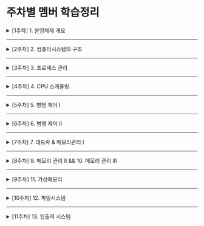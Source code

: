 # 주차별 멤버 학습정리

<details>
  <summary>[1주차] 1. 운영체제 개요</summary>
  <ul>
    <li>Ader : https://velog.io/@ak2j38/운영체제-스터디-1.-운영체제-개요</li>
    <li>Dave : https://phase-bow-938.notion.site/e0f54d8e6fa14a40ac726ffb663855a3</li>
    <li>Jay : https://jwkim96.tistory.com/212</li>
    <li>Jun : https://cookie-tin-8ec.notion.site/8441c4889ed2479c9a91c8b9ed887fd4</li>
    <li>로니 : https://velog.io/@cmsskkk/01.-운영체제의-개요</li>
    <li>루이 : https://velog.io/@louie/1주차-운영체제-개요</li>
    <li>산토리 : https://velog.io/@seyoung755/220206-TIL</li>
    <li>케이 : https://velog.io/@becolorful/운영체제-스터디-1주차-운영체제-개요</li>
  </ul>
</details>

---

<details>
  <summary>[2주차] 2. 컴퓨터시스템의 구조</summary>
  <ul>
    <li>Ader : https://velog.io/@ak2j38/운영체제-스터디-2.-컴퓨터시스템의-구조</li>
    <li>Dave : https://phase-bow-938.notion.site/59e17cce24604099bd8a128af0a5e900</li>
    <li>Jay : https://jwkim96.tistory.com/219</li>
    <li>Jun : https://cookie-tin-8ec.notion.site/bbf399ff3aa64d1fb405fa42431c2edc</li>
    <li>로니 : https://velog.io/@cmsskkk/02</li>
    <li>루이 : https://velog.io/@louie/운영체제-2주차-컴퓨터-시스템의-구조</li>
    <li>산토리 : https://velog.io/@seyoung755/운영체제-2주차-컴퓨터-시스템의-구조</li>
    <li>케이 : https://velog.io/@becolorful/운영체제-스터디-2주차-컴퓨터시스템의-구조</li>
  </ul>
</details>

---

<details>
  <summary>[3주차] 3. 프로세스 관리</summary>
  <ul>
    <li>Ader : https://velog.io/@ak2j38/운영체제-스터디-3.-프로세스-관리</li>
    <li>Dave : https://phase-bow-938.notion.site/cdd558a539a9492eaae0b377f3e6d8dc</li>
    <li>Jay : https://jwkim96.tistory.com/224</li>
    <li>Jun : https://cookie-tin-8ec.notion.site/7bbbef2e8f054b00b04698d3ca349d70</li>
    <li>로니 : https://velog.io/@cmsskkk/03.-프로세스-관리</li>
    <li>루이 : https://nosy-frame-012.notion.site/8777863224db4ccbaa4d5418cf856a87</li>
    <li>산토리 : https://velog.io/@seyoung755/운영체제-3주차-프로세스-관리</li>
    <li>케이 : https://velog.io/@becolorful/운영체제-스터디-3주차-프로세스-관리</li>
  </ul>
</details>

---

<details>
  <summary>[4주차] 4. CPU 스케줄링</summary>
  <ul>
    <li>Ader : https://velog.io/@ak2j38/운영체제-스터디-4.-CPU-스케줄링</li>
    <li>Dave : https://phase-bow-938.notion.site/CPU-e77dec99a8484421ac4d38f614fb789d</li>
    <li>Jay : https://jwkim96.tistory.com/231</li>
    <li>Jun : https://cookie-tin-8ec.notion.site/CPU-2756a18a4e74470b94844a4327d10bb1</li>
    <li>로니 : https://velog.io/@cmsskkk/04.-CPU-스케줄링</li>
    <li>산토리 : https://velog.io/@seyoung755/운영체제-4주차-CPU-스케줄링</li>
    <li>케이 : https://velog.io/@becolorful/운영체제-스터디-4주차-CPU-Scheduling</li>
  </ul>
</details>

---

<details>
  <summary>[5주차] 5. 병행 제어 I</summary>
  <ul>
    <li>Ader : https://velog.io/@ak2j38/운영체제-스터디-5.-병행-제어</li>
    <li>Dave : https://phase-bow-938.notion.site/I-f325b210118e4bba8db77f02ce2a0133</li>
    <li>Jay : https://jwkim96.tistory.com/237</li>
    <li>Jun : https://cookie-tin-8ec.notion.site/24475055596a4965abd30aa3b191778e</li>
    <li>로니 : https://velog.io/@cmsskkk/05.-병행-제어-1</li>
    <li>산토리 : https://velog.io/@seyoung755/운영체제-5주차-병행-제어-I</li>
    <li>케이 : https://velog.io/@becolorful/운영체제-스터디-5주차-Process-Synchronization</li>
  </ul>
</details>

---

<details>
  <summary>[6주차] 6. 병행 제어 II</summary>
  <ul>
    <li>Ader : https://velog.io/@ak2j38/운영체제-스터디-6.-병행-제어</li>
    <li>Dave</li>
    <ul>
      <li>병행제어 II : https://phase-bow-938.notion.site/II-7c2bcd94db104976b3bbdf1114d5a5a9</li>
      <li>데드락 : https://phase-bow-938.notion.site/f25c6253e9ba4e298d0f37f8eb1686bb</li>
    </ul>
    <li>Jay : (준비중)</li>
    <li>Jun : https://cookie-tin-8ec.notion.site/ac848127caff4105bd9763a7433ad6a7</li>
    <li>로니 : https://velog.io/@cmsskkk/병행-제어-2</li>
    <li>산토리 : https://velog.io/@seyoung755/운영체제-6주차-병행-제어-II</li>
    <li>케이 : https://velog.io/@becolorful/운영체제-스터디-6주차-병행제어</li>
  </ul>
</details>

---

<details>
  <summary>[7주차] 7. 데드락 & 메모리관리 I</summary>
  <ul>
    <li>Ader : https://velog.io/@ak2j38/운영체제-스터디-7.-데드락과-메모리관리</li>
    <li>Dave</li>
    <ul>
      <li>데드락 : https://phase-bow-938.notion.site/f25c6253e9ba4e298d0f37f8eb1686bb</li>
      <li>메모리 관리 I : https://phase-bow-938.notion.site/0b58b4d7bcff4c608a48862584f1f316</li>
    </ul>
    <li>Jay : https://jwkim96.tistory.com/243</li>
    <li>Jun : https://cookie-tin-8ec.notion.site/be0606d929b94b86966e5499f02af13f</li>
    <li>로니</li>
    <ul>
      <li>데드락 : https://velog.io/@cmsskkk/병행-제어-2</li>
      <li>메모리 관리 I : https://velog.io/@cmsskkk/메모리-관리-2</li>
    </ul>
    <li>산토리 : https://velog.io/@seyoung755/운영체제-7주차-데드락-메모리관리-I</li>
    <li>케이 : https://velog.io/@becolorful/운영체제-스터디-7주차-데드락-메모리-관리-1</li>
  </ul>
</details>

---

<details>
  <summary>[8주차] 9. 메모리 관리 II && 10. 메모리 관리 III</summary>
  <ul>
    <li>Ader : https://velog.io/@ak2j38/운영체제-스터디-8.-메모리관리</li>
    <li>Dave : https://phase-bow-938.notion.site/0b58b4d7bcff4c608a48862584f1f316</li>
    <li>Jay : https://jwkim96.tistory.com/247</li>
    <li>Jun : https://cookie-tin-8ec.notion.site/1e4438d2d1534072ba61882b1603b0e5</li>
    <li>로니 : https://velog.io/@cmsskkk/메모리-관리2</li>
    <li>산토리 : https://velog.io/@seyoung755/운영체제-8주차-데드락-메모리관리-I</li>
    <li>케이 : https://velog.io/@becolorful/운영체제-스터디-8주차-데드락-메모리-관리-2</li>
  </ul>
</details>

---

<details>
  <summary>[9주차] 11. 가상메모리</summary>
  <ul>
    <li>Ader : https://velog.io/@ak2j38/운영체제-스터디-9.-가상메모리</li>
    <li>Dave : https://www.notion.so/fe0c5e05392c45bb91f839faff169b1e</li>
    <li>Jay : https://jwkim96.tistory.com/249</li>
    <li>Jun : https://knowing-lemon-7bd.notion.site/7a7ac62d2c4144ca9c0ff998477b409f</li>
    <li>로니 : https://velog.io/@cmsskkk/가상메모리</li>
    <li>산토리 : https://velog.io/@seyoung755/운영체제-9주차</li>
    <li>케이 : https://velog.io/@becolorful/운영체제-스터디-9주차-가상-메모리</li>
  </ul>
</details>

---

<details>
  <summary>[10주차] 12. 파일시스템</summary>
  <ul>
    <li>Ader : https://velog.io/@ak2j38/운영체제-스터디-10.-파일시스템</li>
    <li>Dave : </li>
    <li>Jay : https://jwkim96.tistory.com/250</li>
    <li>Jun : https://knowing-lemon-7bd.notion.site/e5f9fd0922c94ffe9aec1086a897d84b</li>
    <li>로니 : https://velog.io/@cmsskkk/파일-시스템</li>
    <li>산토리 : https://velog.io/@seyoung755/운영체제-10주차-파일-시스템</li>
    <li>케이 : https://velog.io/@becolorful/%EC%9A%B4%EC%98%81%EC%B2%B4%EC%A0%9C-%EC%8A%A4%ED%84%B0%EB%94%94-10%EC%A3%BC%EC%B0%A8-%ED%8C%8C%EC%9D%BC-%EC%8B%9C%EC%8A%A4%ED%85%9C</li>
  </ul>
</details>

---

<details>
  <summary>[11주차] 13. 입출력 시스템</summary>
  <ul>
    <li>Ader : </li>
    <li>Dave : </li>
    <li>Jay : </li>
    <li>Jun : </li>
    <li>로니 : </li>
    <li>산토리 : </li>
    <li>케이 : </li>
  </ul>
</details>
